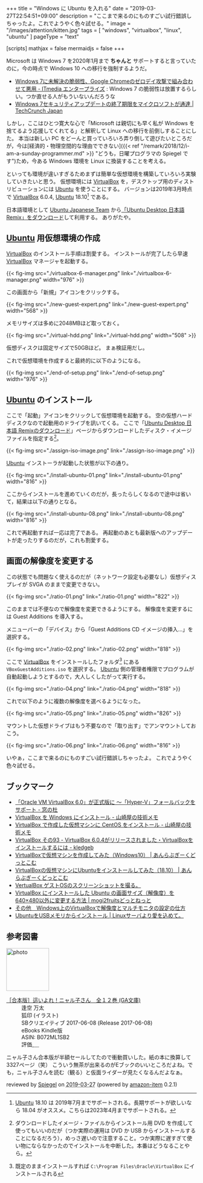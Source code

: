+++
title = "Windows に Ubuntu を入れる"
date = "2019-03-27T22:54:51+09:00"
description = "ここまで来るのにものすごい試行錯誤しちゃったよ。これでようやく色々試せる。"
image = "/images/attention/kitten.jpg"
tags = [ "windows", "virtualbox", "linux", "ubuntu" ]
pageType = "text"

[scripts]
  mathjax = false
  mermaidjs = false
+++

Microsoft は Windows 7 を2020年1月まで **ちゃんと** サポートすると言っていたのに，今の時点で Windows 10 への移行を強制するようだ。

- [Windows 7に未解決の脆弱性、Google Chromeのゼロデイ攻撃で組み合わせて悪用 - ITmedia エンタープライズ](https://www.itmedia.co.jp/enterprise/articles/1903/12/news065.html) : Windows 7 の脆弱性は放置するらしい。つか直せる人がもういないんだろうな
- [Windows 7セキュリティアップデートの終了期限をマイクロソフトが通達  |  TechCrunch Japan](https://jp.techcrunch.com/2019/03/21/2019-03-20-windows-7-security-updates/)

しかし，ここはひとつ寛大な心で「Microsoft は親切にも早く私が Windows を捨てるよう応援してくれてる」と解釈して Linux への移行を前倒しすることにした。
本当は新しい PC をどーんと買っていろいろ弄り倒して遊びたいところだが，今は[経済的・物理空間的な理由でできない]({{< ref "/remark/2018/12/i-am-a-sunday-programmer.md" >}} "どうも，日曜プログラマの Spiegel です")ため，今ある Windows 環境を Linux に換装することを考える。

といっても環境が違いすぎるためまずは簡単な仮想環境を構築していろいろ実験していきたいと思う。
仮想環境には [VirtualBox] を，デスクトップ用のディストリビューションには [Ubuntu] を使うことにする。
バージョンは2019年3月時点で [VirtualBox] 6.0.4, [Ubuntu] 18.10[^u1] である。

[^u1]: [Ubuntu] 18.10 は 2019年7月までサポートされる。長期サポートが欲しいなら 18.04 がオススメ。こちらは2023年4月までサポートされる。

日本語環境として [Ubuntu Japanese Team](http://www.ubuntulinux.jp/) から[「Ubuntu Desktop 日本語 Remix」をダウンロード](http://www.ubuntulinux.jp/download/ja-remix "Ubuntu Desktop 日本語 Remixのダウンロード | Ubuntu Japanese Team")して利用する。
ありがたや。

## [Ubuntu] 用仮想環境の作成

[VirtualBox] のインストール手順は割愛する。
インストールが完了したら早速 [VirtualBox] マネージャを起動する。

{{< fig-img src="./virtualbox-6-manager.png" link="./virtualbox-6-manager.png" width="976" >}}

この画面から「新規」アイコンをクリックする。

{{< fig-img src="./new-guest-expert.png" link="./new-guest-expert.png" width="568" >}}

メモリサイズは多めに2048MBほど取っておく。

{{< fig-img src="./virtual-hdd.png" link="./virtual-hdd.png" width="508" >}}

仮想ディスクは固定サイズで50GBほど。
まぁ検証用だし。

これで仮想環境を作成すると最終的に以下のようになる。

{{< fig-img src="./end-of-setup.png" link="./end-of-setup.png" width="976" >}}

## [Ubuntu] のインストール

ここで「起動」アイコンをクリックして仮想環境を起動する。
空の仮想ハードディスクなので起動用のドライブを訊いてくる。
ここで「[Ubuntu Desktop 日本語 Remixのダウンロード](http://www.ubuntulinux.jp/download/ja-remix)」ページからダウンロードしたディスク・イメージファイルを指定する[^iso1]。

{{< fig-img src="./assign-iso-image.png" link="./assign-iso-image.png" >}}

[^iso1]: ダウンロードしたイメージ・ファイルからインストール用 DVD を作成して使ってもいいのだが（つか実際の運用は DVD か USB からインストールすることになるだろう），めっさ遅いので注意すること。つか実際に遅すぎて使い物にならなかったのでインストールを中断した。本番はどうなることやら。

[Ubuntu] インストーラが起動した状態が以下の通り。

{{< fig-img src="./install-ubuntu-01.png" link="./install-ubuntu-01.png" width="816" >}}

ここからインストールを進めていくのだが，長ったらしくなるので途中は省いて，結果は以下の通りとなる。

{{< fig-img src="./install-ubuntu-08.png" link="./install-ubuntu-08.png" width="816" >}}

これで再起動すれば一応は完了である。
再起動のあとも最新版へのアップデートが走ったりするのだが，これも割愛する。

## 画面の解像度を変更する

この状態でも問題なく使えるのだが（ネットワーク設定も必要なし）仮想ディスプレイが SVGA のままで変更できない。

{{< fig-img src="./ratio-01.png" link="./ratio-01.png" width="822" >}}

このままでは不便なので解像度を変更できるようにする。
解像度を変更するには Guest Additions を導入する。

メニューバーの「デバイス」から「Guest Additions CD イメージの挿入...」を選択する。

{{< fig-img src="./ratio-02.png" link="./ratio-02.png" width="818" >}}

ここで [VirtualBox] をインストールしたフォルダ[^vb1] にある `VBoxGuestAdditions.iso` を選択する。
[Ubuntu] 側の管理者権限でプログラムが自動起動しようとするので，大人しくしたがって実行する。

[^vb1]: 既定のままインストールすれば `C:\Program Files\Oracle\VirtualBox` にインストールされる

{{< fig-img src="./ratio-04.png" link="./ratio-04.png" width="818" >}}

これで以下のように複数の解像度を選べるようになった。

{{< fig-img src="./ratio-05.png" link="./ratio-05.png" width="826" >}}

マウントした仮想ドライブはもう不要なので「取り出す」でアンマウントしておこう。

{{< fig-img src="./ratio-06.png" link="./ratio-06.png" width="816" >}}

いやぁ，ここまで来るのにものすごい試行錯誤しちゃったよ。
これでようやく色々試せる。

## ブックマーク

- [「Oracle VM VirtualBox 6.0」が正式版に ～「Hyper-V」フォールバックをサポート - 窓の杜](https://forest.watch.impress.co.jp/docs/news/1159338.html)
- [VirtualBox を Windows にインストール - 山崎屋の技術メモ](https://www.shookuro.com/entry/2018/01/28/162252)
- [VirtualBox で作成した仮想マシンに CentOS をインストール - 山崎屋の技術メモ](https://www.shookuro.com/entry/2018/02/03/165526)
- [VirtualBox その93 - VirtualBox 6.0.4がリリースされました・VirtualBoxをインストールするには - kledgeb](https://kledgeb.blogspot.com/2019/01/virtualbox-93-virtualbox-604virtualbox.html)
- [VirtualBoxで仮想マシンを作成してみた（Windows10） | あんらぶぎーくどっとこむ](https://anlovegeek.com/create-virtual-machine/)
- [VirtualBoxの仮想マシンにUbuntuをインストールしてみた（18.10） | あんらぶぎーくどっとこむ](https://anlovegeek.com/virtualbox-install-ubuntu/)
- [VertualBox ゲストOSのスクリーンショットを撮る。](http://www.invisible-works.com/archives/2016/01/post-300/)
- [VirtualBox にインストールした Ubuntu の画面サイズ（解像度）を640×480以外に変更する方法 | mogi2fruitsどっとねっと](https://mogi2fruits.net/blog/os-software/windows/2389/)
- [その他　Windows上のVirtualBoxで解像度とマルチモニタの設定の仕方](https://www.oborodukiyo.info/etc/2016/ETC-MultiMonitorOnVirtualBox)
- [UbuntuをUSBメモリからインストール | Linuxサーバより愛を込めて。](https://chee-s.net/ubuntu%e3%82%92usb%e3%83%a1%e3%83%a2%e3%83%aa%e3%81%8b%e3%82%89%e3%82%a4%e3%83%b3%e3%82%b9%e3%83%88%e3%83%bc%e3%83%ab)

[VirtualBox]: https://www.virtualbox.org/ "Oracle VM VirtualBox"
[Ubuntu]: https://www.ubuntu.com/ "The leading operating system for PCs, IoT devices, servers and the cloud | Ubuntu"

## 参考図書

<div class="hreview">
  <div class="photo"><a class="item url" href="https://www.amazon.co.jp/%EF%BC%BB%E5%90%88%E6%9C%AC%E7%89%88%EF%BC%BD%E9%80%99%E3%81%84%E3%82%88%E3%82%8C%EF%BC%81%E3%83%8B%E3%83%A3%E3%83%AB%E5%AD%90%E3%81%95%E3%82%93-%E5%85%A8%EF%BC%91%EF%BC%92%E5%B7%BB-GA%E6%96%87%E5%BA%AB-%E9%80%A2%E7%A9%BA-%E4%B8%87%E5%A4%AA-ebook/dp/B072ML1SB2?SubscriptionId=AKIAJYVUJ3DMTLAECTHA&tag=baldandersinf-22&linkCode=xm2&camp=2025&creative=165953&creativeASIN=B072ML1SB2"><img src="https://images-fe.ssl-images-amazon.com/images/I/61juhv2SfIL._SL160_.jpg" width="113" alt="photo"></a></div>
  <dl class="fn">
    <dt><a href="https://www.amazon.co.jp/%EF%BC%BB%E5%90%88%E6%9C%AC%E7%89%88%EF%BC%BD%E9%80%99%E3%81%84%E3%82%88%E3%82%8C%EF%BC%81%E3%83%8B%E3%83%A3%E3%83%AB%E5%AD%90%E3%81%95%E3%82%93-%E5%85%A8%EF%BC%91%EF%BC%92%E5%B7%BB-GA%E6%96%87%E5%BA%AB-%E9%80%A2%E7%A9%BA-%E4%B8%87%E5%A4%AA-ebook/dp/B072ML1SB2?SubscriptionId=AKIAJYVUJ3DMTLAECTHA&tag=baldandersinf-22&linkCode=xm2&camp=2025&creative=165953&creativeASIN=B072ML1SB2">［合本版］這いよれ！ニャル子さん　全１２巻 (GA文庫)</a></dt>
	<dd>逢空 万太</dd>
	<dd>狐印 (イラスト)</dd>
    <dd>SBクリエイティブ 2017-06-08 (Release 2017-06-08)</dd>
    <dd>eBooks Kindle版</dd>
    <dd>ASIN: B072ML1SB2</dd>
    <dd>評価<abbr class="rating fa-sm" title="4">&nbsp;<i class="fas fa-star"></i>&nbsp;<i class="fas fa-star"></i>&nbsp;<i class="fas fa-star"></i>&nbsp;<i class="fas fa-star"></i>&nbsp;<i class="far fa-star"></i></abbr></dd>
  </dl>
  <p class="description">ニャル子さん合本版が半額セールしてたので衝動買いした。紙の本に換算して3327ページ（笑） こういう無茶が出来るのがEブックのいいところだよね。でも，ニャル子さんを読む（観る）と仮面ライダーが見たくなるんだよなぁ。</p>
  <p class="powered-by" >reviewed by <a href='#maker' class='reviewer'>Spiegel</a> on <abbr class="dtreviewed" title="2019-03-27">2019-03-27</abbr> (powered by <a href="https://github.com/spiegel-im-spiegel/amazon-item" >amazon-item</a> 0.2.1)</p>
</div>
